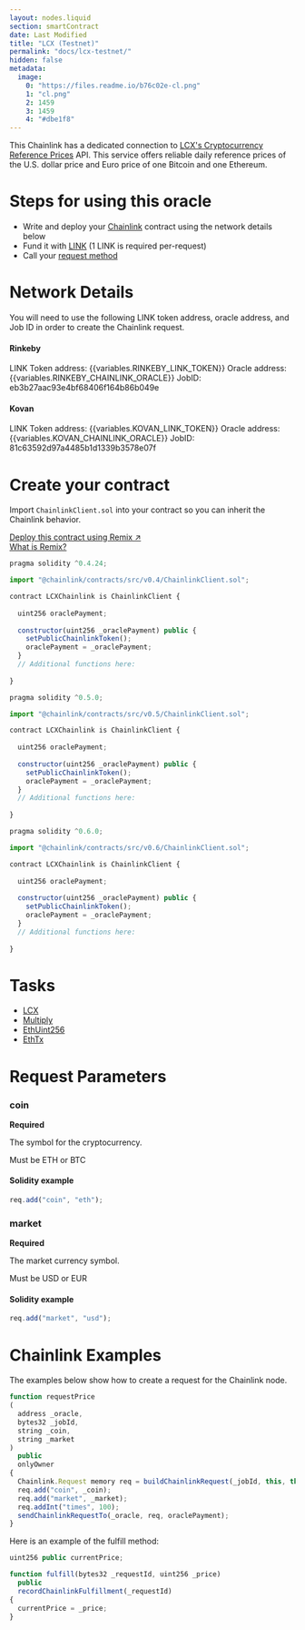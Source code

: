```yaml
---
layout: nodes.liquid
section: smartContract
date: Last Modified
title: "LCX (Testnet)"
permalink: "docs/lcx-testnet/"
hidden: false
metadata: 
  image: 
    0: "https://files.readme.io/b76c02e-cl.png"
    1: "cl.png"
    2: 1459
    3: 1459
    4: "#dbe1f8"
---
```

This Chainlink has a dedicated connection to <a href="https://www.lcx.com/Cryptocurrency-Reference-Price-Services/" target="_blank">LCX's Cryptocurrency Reference Prices</a> API. This service offers reliable daily reference prices of the U.S. dollar price and Euro price of one Bitcoin and one Ethereum. 

# Steps for using this oracle

- Write and deploy your [Chainlink](../example-walkthrough)  contract using the network details below
- Fund it with [LINK](../link-token-contracts) (1 LINK is required per-request)
- Call your [request method](#section-chainlink-examples) 

# Network Details

You will need to use the following LINK token address, oracle address, and Job ID in order to create the Chainlink request.

#### Rinkeby
LINK Token address: {{variables.RINKEBY_LINK_TOKEN}}
Oracle address: {{variables.RINKEBY_CHAINLINK_ORACLE}} 
JobID: eb3b27aac93e4bf68406f164b86b049e

#### Kovan
LINK Token address: {{variables.KOVAN_LINK_TOKEN}}
Oracle address: {{variables.KOVAN_CHAINLINK_ORACLE}} 
JobID: 81c63592d97a4485b1d1339b3578e07f

# Create your contract

Import `ChainlinkClient.sol` into your contract so you can inherit the Chainlink behavior.

<div class="row text-center center">
<div class="col-xs-12 col-md-6 col-md-offset-3">
<a href="https://remix.ethereum.org/#version=soljson-v0.6.7+commit.b8d736ae.js&optimize=false&evmVersion=null&gist=c0aa62a734c36393da8ac81247d42509" target="_blank" class="cl-button--ghost solidity-tracked">Deploy this contract using Remix ↗</a>
</div>
<div class="col-xs-12 col-md-6 col-md-offset-3">
<a href="https://docs.chain.link/docs/example-walkthrough" target="_blank">What is Remix?</a>
</div>
</div>

```javascript Solidity 4
pragma solidity ^0.4.24;

import "@chainlink/contracts/src/v0.4/ChainlinkClient.sol";

contract LCXChainlink is ChainlinkClient {
  
  uint256 oraclePayment;
  
  constructor(uint256 _oraclePayment) public {
    setPublicChainlinkToken();
    oraclePayment = _oraclePayment;
  }
  // Additional functions here:
  
}
```
```javascript Solidity 5
pragma solidity ^0.5.0;

import "@chainlink/contracts/src/v0.5/ChainlinkClient.sol";

contract LCXChainlink is ChainlinkClient {
  
  uint256 oraclePayment;
  
  constructor(uint256 _oraclePayment) public {
    setPublicChainlinkToken();
    oraclePayment = _oraclePayment;
  }
  // Additional functions here:
  
}
```
```javascript Solidity 6
pragma solidity ^0.6.0;

import "@chainlink/contracts/src/v0.6/ChainlinkClient.sol";

contract LCXChainlink is ChainlinkClient {
  
  uint256 oraclePayment;
  
  constructor(uint256 _oraclePayment) public {
    setPublicChainlinkToken();
    oraclePayment = _oraclePayment;
  }
  // Additional functions here:
  
}
```

# Tasks

- [LCX](../external-adapters)
- [Multiply](../adapters#section-multiply)
- [EthUint256](../adapters#section-ethuint256)
- [EthTx](../adapters#section-ethtx)

# Request Parameters

### coin

**Required**

The symbol for the cryptocurrency. 

Must be ETH or BTC

#### Solidity example

```javascript
req.add("coin", "eth");
```

### market

**Required**

The market currency symbol.

Must be USD or EUR

#### Solidity example

```javascript
req.add("market", "usd");
```

# Chainlink Examples

The examples below show how to create a request for the Chainlink node.

```javascript
function requestPrice
(
  address _oracle,
  bytes32 _jobId,
  string _coin,
  string _market
)
  public
  onlyOwner
{
  Chainlink.Request memory req = buildChainlinkRequest(_jobId, this, this.fulfill.selector);
  req.add("coin", _coin);
  req.add("market", _market);
  req.addInt("times", 100);
  sendChainlinkRequestTo(_oracle, req, oraclePayment);
}
```

Here is an example of the fulfill method:

```javascript
uint256 public currentPrice;

function fulfill(bytes32 _requestId, uint256 _price)
  public
  recordChainlinkFulfillment(_requestId)
{
  currentPrice = _price;
}
```
